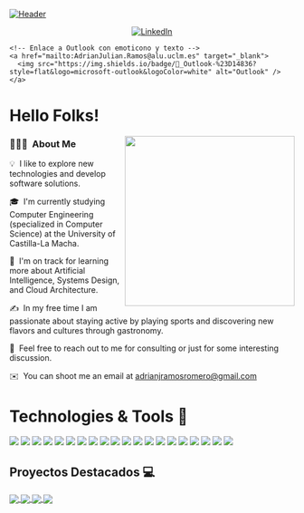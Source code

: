 [![Header](https://github.com/user-attachments/assets/11483566-e779-47c8-98a3-4710e4a7e269 "Header")](#)


<p align="center">
    <!-- Enlace a LinkedIn -->
    <a href="https://www.linkedin.com/in/adri%C3%A1n-juli%C3%A1n-ramos-romero-79b3bb33a/" target="_blank">
      <img src="https://img.shields.io/badge/LinkedIn-%230077B5?style=flat&logo=linkedin&logoColor=white" alt="LinkedIn" />
    </a>
  
    <!-- Enlace a Outlook con emoticono y texto -->
    <a href="mailto:AdrianJulian.Ramos@alu.uclm.es" target="_blank">
      <img src="https://img.shields.io/badge/📧_Outlook-%23D14836?style=flat&logo=microsoft-outlook&logoColor=white" alt="Outlook" />
    </a>
</p>


# Hello Folks!
 <!-- Profile views -->

 <img src="https://c.tenor.com/flflC6GFzO8AAAAd/sultan-alrefaei-programmer.gif" align="right" height="300">

### 👨🏻‍💻 &nbsp;About Me

💡 &nbsp;I like to explore new technologies and develop software solutions.

🎓 &nbsp;I'm currently studying Computer Engineering (specialized in Computer Science) at the University of Castilla-La Macha.

🌱 &nbsp;I'm on track for learning more about Artificial Intelligence, Systems Design, and Cloud Architecture.

✍️ &nbsp;In my free time I am passionate about staying active by playing sports and discovering new flavors and cultures through gastronomy.

💬 &nbsp;Feel free to reach out to me for consulting or just for some interesting discussion.

✉️ &nbsp;You can shoot me an email at adrianjramosromero@gmail.com
<br>




# Technologies & Tools 🔧
![](https://img.shields.io/badge/Code-HTML5-informational?style=flat&logo=html5&logoColor=white&color=brightgreen)
![](https://img.shields.io/badge/Code-CSS3-informational?style=flat&logo=css3&logoColor=white&color=brightgreen)
![](https://img.shields.io/badge/Code-JavaScript-informational?style=flat&logo=javascript&logoColor=white&color=brightgreen)
![](https://img.shields.io/badge/Code-ReactJS-informational?style=flat&logo=react&logoColor=white&color=brightgreen)
![](https://img.shields.io/badge/Code-NodeJS-informational?style=flat&logo=node.js&logoColor=white&color=brightgreen)
![](https://img.shields.io/badge/Code-Python-informational?style=flat&logo=python&logoColor=white&color=brightgreen)
![](https://img.shields.io/badge/Code-C++-informational?style=flat&logo=cplusplus&logoColor=white&color=brightgreen)
![](https://img.shields.io/badge/Code-Express-informational?style=flat&logo=express&logoColor=white&color=brightgreen)
![](https://img.shields.io/badge/Code-SASS-informational?style=flat&logo=sass&logoColor=white&color=brightgreen)
![](https://img.shields.io/badge/Code-Bootstrap-informational?style=flat&logo=bootstrap&logoColor=white&color=brightgreen)
![](https://img.shields.io/badge/Database-MongoDB-informational?style=flat&logo=mongodb&logoColor=white&color=brightgreen)
![](https://img.shields.io/badge/Database-MySQL-informational?style=flat&logo=mysql&logoColor=white&color=brightgreen)
![](https://img.shields.io/badge/Tool-Firebase-informational?style=flat&logo=firebase&logoColor=white&color=brightgreen)
![](https://img.shields.io/badge/Tools-Git-informational?style=flat&logo=git&logoColor=white&color=brightgreen)
![](https://img.shields.io/badge/Tools-Docker-informational?style=flat&logo=docker&logoColor=white&color=brightgreen)
![](https://img.shields.io/badge/Cloud-AWS-informational?style=flat&logo=amazon&logoColor=white&color=brightgreen)
![](https://img.shields.io/badge/Cloud-Digital_Ocean-informational?style=flat&logo=digitalocean&logoColor=white&color=brightgreen)
![](https://img.shields.io/badge/Shell-Bash-informational?style=flat&logo=gnu-bash&logoColor=white&color=brightgreen)
![](https://img.shields.io/badge/OS-Linux-informational?style=flat&logo=linux&logoColor=white&color=brightgreen)
![](https://img.shields.io/badge/Editor-VSCode-informational?style=flat&logo=visualstudiocode&logoColor=white&color=brightgreen)
<br>


## Proyectos Destacados 💻
<a href="https://github.com/AdrianRamos15/analisisViolenciaArmas">
  <img align="center" src="https://github-readme-stats.vercel.app/api/pin/?username=AdrianRamos15&repo=analisisViolenciaArmas&theme=dark" />
</a>

<a href="https://github.com/AdrianRamos15/SistemaExpertoNutricional">
  <img align="center" src="https://github-readme-stats.vercel.app/api/pin/?username=AdrianRamos15&repo=SistemaExpertoNutricional&theme=dark" />
</a>

<a href="https://github.com/AdrianRamos15/SistemaGestionMapas">
  <img align="center" src="https://github-readme-stats.vercel.app/api/pin/?username=AdrianRamos15&repo=SistemaGestionMapas&theme=dark" />
</a>

<a href="https://github.com/RedBed24/Automatas_2324">
  <img align="center" src="https://github-readme-stats.vercel.app/api/pin/?username=RedBed24&repo=Automatas_2324&theme=dark" />
</a>




<!-- default README.md -->
<!--
- 👋 Hi, I’m Adrián Julián Ramos Romero
- 👀 I’m interested in Full Stack Web Development and other skills
- 🌱 I’m currently learning React
- 💞️ I’m looking to collaborate on different web dev projects
- 📫 How to reach me - You can contact me on rahulkarda2002@gmail.com
-->
  

